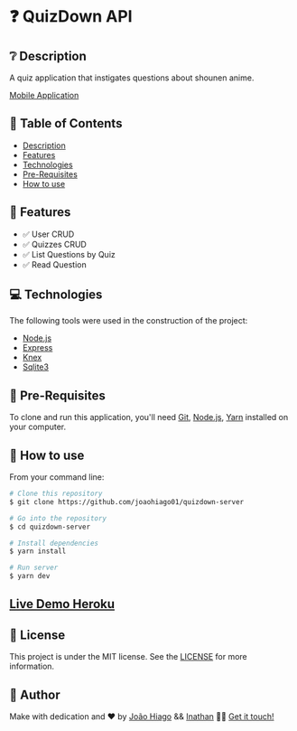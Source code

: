 # :question: QuizDown API

## :grey_question: Description

A quiz application that instigates questions about shounen anime.

[Mobile Application](https://github.com/joaohiago01/quizdown-mobile)

## :pushpin: Table of Contents

<!--ts-->
   * [Description](#grey_question-description)
   * [Features](#key-features)
   * [Technologies](#computer-technologies)
   * [Pre-Requisites](#scroll-pre-requisites)
   * [How to use](#construction_worker-how-to-use)
<!--te-->

## :key: Features

- :white_check_mark: User CRUD
- :white_check_mark: Quizzes CRUD
- :white_check_mark: List Questions by Quiz
- :white_check_mark: Read Question

## :computer: Technologies

The following tools were used in the construction of the project:

- [Node.js](https://nodejs.org/en/)
- [Express](http://expressjs.com/pt-br/)
- [Knex](http://knexjs.org/)
- [Sqlite3](https://www.sqlite.org/index.html)

## :scroll: Pre-Requisites

To clone and run this application, you'll need [Git](https://git-scm.com/), [Node.js](https://nodejs.org/en/), [Yarn](https://yarnpkg.com/) installed on your computer.

## :construction_worker: How to use

From your command line:

```bash
# Clone this repository
$ git clone https://github.com/joaohiago01/quizdown-server

# Go into the repository
$ cd quizdown-server

# Install dependencies
$ yarn install

# Run server
$ yarn dev
```

## [Live Demo Heroku](https://quizdown-server.herokuapp.com/)

## :closed_book: License

This project is under the MIT license. See the [LICENSE](https://github.com/joaohiago01/quizdown-server/blob/master/LICENSE) for more information.

## :rocket: Author

Make with dedication and ❤️ by [João Hiago](https://github.com/joaohiago01) && [Inathan](https://github.com/Inathan7) 👋🏽 [Get it touch!](https://www.linkedin.com/in/joaohiago/)
